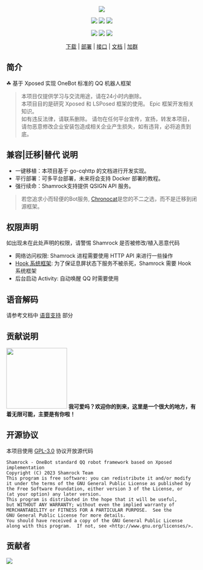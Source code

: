 <div align="center">

![][banner]

[![][actions]][actions-link]
[![][releases]][releases-link]
[![][downloads]][releases-link]

![][onebot-11]
![][onebot-12]
[![][license]](LICENSE)

[下载][download-link] | [部署][deploy-link] | [接口][api-link] | [文档][docs-link] | [加群][group-link]

</div>

## 简介

☘ 基于 Xposed 实现 OneBot 标准的 QQ 机器人框架

> 本项目仅提供学习与交流用途，请在24小时内删除。   
> 本项目目的是研究 Xposed 和 LSPosed 框架的使用。 Epic 框架开发相关知识。  
> 如有违反法律，请联系删除。
> 请勿在任何平台宣传，宣扬，转发本项目，请勿恶意修改企业安装包造成相关企业产生损失，如有违背，必将追责到底。

## 兼容|迁移|替代 说明

- 一键移植：本项目基于 go-cqhttp 的文档进行开发实现。
- 平行部署：可多平台部署，未来将会支持 Docker 部署的教程。  
- 强行续命：Shamrock支持提供 QSIGN API 服务。

> 若您追求小而轻便的Bot服务, [Chronocat](https://chronocat.vercel.app/)是您的不二之选，而不是迁移到闭源框架。

## 权限声明

如出现未在此处声明的权限，请警惕 Shamrock 是否被修改/植入恶意代码

- 网络访问权限: Shamrock 进程需要使用 HTTP API 来进行一些操作
- [Hook 系统框架][hook-system]: 为了保证息屏状态下服务不被杀死，Shamrock 需要 Hook 系统框架
- 后台启动 Activity: 自动唤醒 QQ 时需要使用

## 语音解码

请参考文档中 [语音支持][voice-support] 部分

## 贡献说明

<img src="https://github.com/linxinrao/Shamrock/assets/61898844/b7b1f44a-2ab3-4eae-a955-4f8a7ef696f5" width="160px"> **我可爱吗？欢迎你的到来，这里是一个很大的地方，有着无限可能，主要是有你啦！**

## 开源协议

本项目使用 [GPL-3.0](LICENSE) 协议开放源代码

```text
Shamrock - OneBot standard QQ robot framework based on Xposed implementation
Copyright (C) 2023 Shamrock Team
This program is free software: you can redistribute it and/or modify
it under the terms of the GNU General Public License as published by
the Free Software Foundation, either version 3 of the License, or
(at your option) any later version.
This program is distributed in the hope that it will be useful,
but WITHOUT ANY WARRANTY; without even the implied warranty of
MERCHANTABILITY or FITNESS FOR A PARTICULAR PURPOSE.  See the
GNU General Public License for more details.
You should have received a copy of the GNU General Public License
along with this program.  If not, see <http://www.gnu.org/licenses/>.
```

## 贡献者

[![][contrib-image]][contrib-link]

[banner]: https://socialify.git.ci/linxinrao/Shamrock/image?description=1&forks=1&issues=1&logo=https%3A%2F%2Flinxinrao.github.io%2FShamrock%2Fshamrock.jpg&pattern=Plus&pulls=1&stargazers=1&theme=Auto

[actions]: https://img.shields.io/github/actions/workflow/status/linxinrao/Shamrock/build-apk.yml?style=for-the-badge

[actions-link]: https://github.com/linxinrao/Shamrock/actions/workflows/build-apk.yml

[releases]: https://img.shields.io/github/v/release/linxinrao/Shamrock?style=for-the-badge

[releases-link]: https://github.com/linxinrao/Shamrock/releases

[downloads]: https://img.shields.io/github/downloads/linxinrao/Shamrock/total?style=for-the-badge

[license]: https://img.shields.io/github/license/linxinrao/Shamrock?style=for-the-badge

[onebot-11]: https://img.shields.io/badge/OneBot-11-black?style=for-the-badge

[onebot-12]: https://img.shields.io/badge/OneBot-12-black?style=for-the-badge

[download-link]: https://linxinrao.github.io/Shamrock/guide/getting-started.html#%E4%B8%8B%E8%BD%BD

[deploy-link]: https://linxinrao.github.io/Shamrock/guide/getting-started.html#%E9%83%A8%E7%BD%B2

[api-link]: https://linxinrao.github.io/Shamrock/api

[docs-link]: https://linxinrao.github.io/Shamrock/

[group-link]: https://linxinrao.github.io/Shamrock/group.html

[hook-system]: https://github.com/linxinrao/Shamrock/wiki/perm_hook_android

[voice-support]: https://linxinrao.github.io/Shamrock/advanced/voice.html

[contrib-image]: https://contrib.rocks/image?repo=linxinrao/Shamrock

[contrib-link]: https://github.com/linxinrao/Shamrock/graphs/contributors
